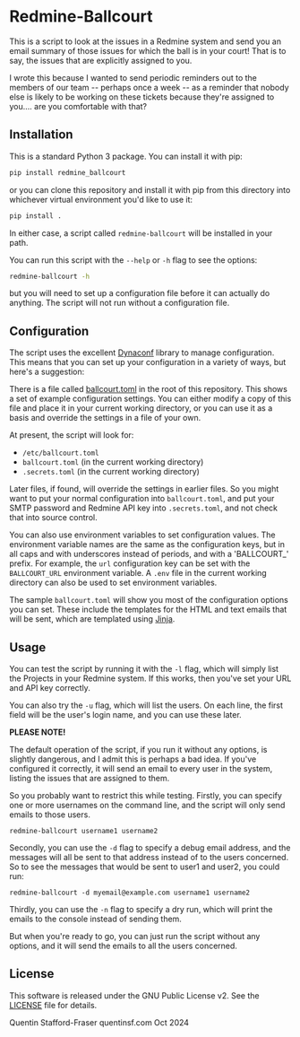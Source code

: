 # Redmine-Ballcourt

This is a script to look at the issues in a Redmine system and send you an email summary of those issues for which the ball is in your court! That is to say, the issues that are explicitly assigned to you.

I wrote this because I wanted to send periodic reminders out to the members of our team -- perhaps once a week -- as a reminder that nobody else is likely to be working on these tickets because they're assigned to you.... are you comfortable with that?

## Installation

This is a standard Python 3 package. You can install it with pip:

```bash
pip install redmine_ballcourt
```

or you can clone this repository and install it with pip from this directory into whichever virtual environment you'd like to use it:

```bash
pip install .
```

In either case, a script called `redmine-ballcourt` will be installed in your path.

You can run this script with the `--help` or `-h` flag to see the options:

```bash
redmine-ballcourt -h
```

but you will need to set up a configuration file before it can actually do anything. The script will not run without a configuration file.

## Configuration

The script uses the excellent [Dynaconf](https://dynaconf.com/) library to manage configuration. This means that you can set up your configuration in a variety of ways, but here's a suggestion:

There is a file called [ballcourt.toml](ballcourt.toml) in the root of this repository.  This shows a set of example configuration settings.  You can either modify a copy of this file and place it in your current working directory, or you can use it as a basis and override the settings in a file of your own.  

At present, the script will look for:
* `/etc/ballcourt.toml`
* `ballcourt.toml` (in the current working directory)
* `.secrets.toml` (in the current working directory)

Later files, if found, will override the settings in earlier files.  So you might want to put your normal configuration into `ballcourt.toml`, and put your SMTP password and Redmine API key into `.secrets.toml`, and not check that into source control.

You can also use environment variables to set configuration values.  The environment variable names are the same as the configuration keys, but in all caps and with underscores instead of periods, and with a 'BALLCOURT_' prefix.  For example, the `url` configuration key can be set with the `BALLCOURT_URL` environment variable.
A `.env` file in the current working directory can also be used to set environment variables.

The sample `ballcourt.toml` will show you most of the configuration options you can set.  These include the templates for the HTML and text emails that will be sent, which are templated using [Jinja](https://jinja.palletsprojects.com/en/).

## Usage

You can test the script by running it with the `-l` flag, which will simply list the Projects in your Redmine system.  If this works, then you've set your URL and API key correctly.

You can also try the `-u` flag, which will list the users.  On each line, the first field will be the user's login name, and you can use these later.

**PLEASE NOTE!**

The default operation of the script, if you run it without any options, is slightly dangerous, and I admit this is perhaps a bad idea. If you've configured it correctly, it will send an email to every user in the system, listing the issues that are assigned to them.  

So you probably want to restrict this while testing. Firstly, you can specify one or more usernames on the command line, and the script will only send emails to those users.  

`redmine-ballcourt username1 username2`

Secondly, you can use the `-d` flag to specify a debug email address, and the messages will all be sent to that address instead of to the users concerned.  So to see the messages that would be sent to user1 and user2, you could run:

`redmine-ballcourt -d myemail@example.com username1 username2`

Thirdly, you can use the `-n` flag to specify a dry run, which will print the emails to the console instead of sending them.

But when you're ready to go, you can just run the script without any options, and it will send the emails to all the users concerned.

## License

This software is released under the GNU Public License v2.  See the [LICENSE](LICENSE) file for details.

Quentin Stafford-Fraser
quentinsf.com
Oct 2024
